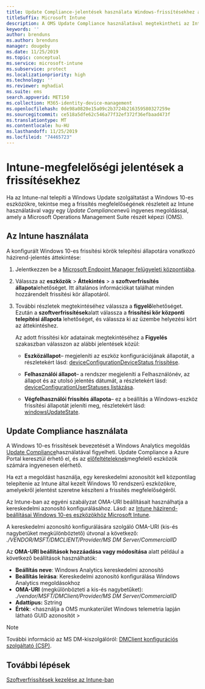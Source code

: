 ```yaml
---
title: Update Compliance-jelentések használata Windows-frissítésekhez a Microsoft Intune
titleSuffix: Microsoft Intune
description: A OMS Update Compliance használatával megtekintheti az Intune-nal üzembe helyezett Windows-frissítések jelentési szolgáltatásait.
keywords: ''
author: brenduns
ms.author: brenduns
manager: dougeby
ms.date: 11/25/2019
ms.topic: conceptual
ms.service: microsoft-intune
ms.subservice: protect
ms.localizationpriority: high
ms.technology: ''
ms.reviewer: mghadial
ms.suite: ems
search.appverid: MET150
ms.collection: M365-identity-device-management
ms.openlocfilehash: 0de98a0820e15a09c2b3724b216359580327259e
ms.sourcegitcommit: ce518a5dfe62c546a77f32ef372f36efbaad473f
ms.translationtype: MT
ms.contentlocale: hu-HU
ms.lasthandoff: 11/25/2019
ms.locfileid: "74465723"
---
```

# <a name="intune-compliance-reports-for-updates"></a>Intune-megfelelőségi jelentések a frissítésekhez

Ha az Intune-nal telepíti a Windows Update szolgáltatást a Windows 10-es eszközökre, tekintse meg a frissítés megfelelőségének részleteit az Intune használatával vagy egy *Update Compliance*nevű ingyenes megoldással, amely a Microsoft Operations Management Suite részét képezi (OMS).

## <a name="use-intune"></a>Az Intune használata

A konfigurált Windows 10-es frissítési körök telepítési állapotára vonatkozó házirend-jelentés áttekintése:

1. Jelentkezzen be a [Microsoft Endpoint Manager felügyeleti központjába](https://go.microsoft.com/fwlink/?linkid=2109431).

2. Válassza az **eszközök** > **Áttekintés** > a **szoftverfrissítés állapota**lehetőséget. Itt általános információkat találhat minden hozzárendelt frissítési kör állapotáról.

3. További részletek megtekintéséhez válassza a **figyelő**lehetőséget. Ezután a **szoftverfrissítések**alatt válassza a **frissítési kör központi telepítési állapota** lehetőséget, és válassza ki az üzembe helyezési kört az áttekintéshez.

   Az adott frissítési kör adatainak megtekintéséhez a **Figyelés** szakaszban válasszon az alábbi jelentések közül:

   - **Eszközállapot**– megjeleníti az eszköz konfigurációjának állapotát, a részletekért lásd: [deviceConfigurationDeviceStatus frissítése]( https://docs.microsoft.com/graph/api/intune-deviceconfig-deviceconfigurationdevicestatus-update?view=graph-rest-1.0).

   - **Felhasználói állapot**– a rendszer megjeleníti a Felhasználónév, az állapot és az utolsó jelentés dátumát, a részletekért lásd: [deviceConfigurationUserStatuses listázása](https://docs.microsoft.com/graph/api/intune-deviceconfig-deviceconfigurationuserstatus-list?view=graph-rest-1.0).

   - **Végfelhasználói frissítés állapota**– ez a beállítás a Windows-eszköz frissítési állapotát jeleníti meg, részletekért lásd: [windowsUpdateState](https://docs.microsoft.com/graph/api/resources/intune-shared-windowsupdatestate?view=graph-rest-beta).

## <a name="use-update-compliance"></a>Update Compliance használata

A Windows 10-es frissítések bevezetését a Windows Analytics megoldás [Update Compliance](https://technet.microsoft.com/itpro/windows/manage/update-compliance-monitor)használatával figyelheti. Update Compliance a Azure Portal keresztül érhető el, és az [előfeltételeknek](https://docs.microsoft.com/windows/deployment/update/update-compliance-get-started#update-compliance-prerequisites)megfelelő eszközök számára ingyenesen elérhető.  

Ha ezt a megoldást használja, egy kereskedelmi azonosítót kell központilag telepítenie az Intune által kezelt Windows 10 rendszerű eszközökre, amelyekről jelentést szeretne készíteni a frissítés megfelelőségéről.  

Az Intune-ban az egyéni szabályzat OMA-URI beállításait használhatja a kereskedelmi azonosító konfigurálásához. Lásd: az [Intune házirend-beállításai Windows 10-es eszközökhöz Microsoft Intune](https://docs.microsoft.com/intune-classic/deploy-use/windows-10-policy-settings-in-microsoft-intune).  

A kereskedelmi azonosító konfigurálására szolgáló OMA-URI (kis-és nagybetűket megkülönböztető) útvonal a következő: *./VENDOR/MSFT/DMCLIENT/Provider/MS DM Server/CommercialID*  

Az **OMA-URI beállítások hozzáadása vagy módosítása** alatt például a következő beállítások használhatók:

- **Beállítás neve**: Windows Analytics kereskedelmi azonosító
- **Beállítás leírása**: Kereskedelmi azonosító konfigurálása Windows Analytics megoldásokhoz
- **OMA-URI** (megkülönbözteti a kis-és nagybetűket): *./vendor/MSFT/DMClient/Provider/MS DM Server/CommercialID*
- **Adattípus:** Sztring
- **Érték**: \<használja a OMS munkaterület Windows telemetria lapján látható GUID azonosítót >

> [!NOTE]
> További információ az MS DM-kiszolgálóról: [DMClient konfigurációs szolgáltató (CSP)]( https://docs.microsoft.com/windows/client-management/mdm/dmclient-csp).

## <a name="next-steps"></a>További lépések

[Szoftverfrissítések kezelése az Intune-ban](windows-update-for-business-configure.md)

